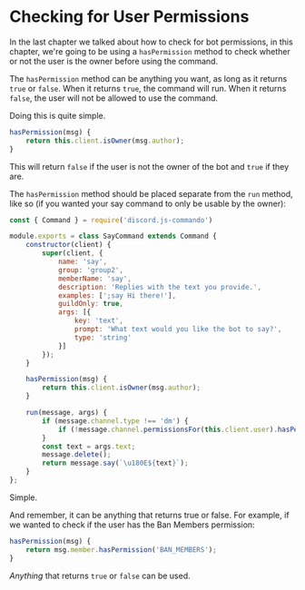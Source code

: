 # Checking for User Permissions

In the last chapter we talked about how to check for bot permissions, in this chapter, we're going to be using a `hasPermission` method to check whether or not the user is the owner before using the command.

The `hasPermission` method can be anything you want, as long as it returns `true` or `false`. When it returns `true`, the command will run. When it returns `false`, the user will not be allowed to use the command.

Doing this is quite simple.

```js
hasPermission(msg) {
    return this.client.isOwner(msg.author);
}
```

This will return `false` if the user is not the owner of the bot and `true` if they are.

The `hasPermission` method should be placed separate from the `run` method, like so \(if you wanted your say command to only be usable by the owner\):

```js
const { Command } = require('discord.js-commando')

module.exports = class SayCommand extends Command {
    constructor(client) {
        super(client, {
            name: 'say',
            group: 'group2',
            memberName: 'say',
            description: 'Replies with the text you provide.',
            examples: [';say Hi there!'],
            guildOnly: true,
            args: [{
                key: 'text',
                prompt: 'What text would you like the bot to say?',
                type: 'string'
            }]
        });    
    }

    hasPermission(msg) {
        return this.client.isOwner(msg.author);
    }

    run(message, args) {
        if (message.channel.type !== 'dm') {
            if (!message.channel.permissionsFor(this.client.user).hasPermission('MANAGE_MESSAGES')) return message.say('Error! I don\'t have permission to Manage Messages!');
        }
        const text = args.text;
        message.delete();
        return message.say(`\u180E${text}`);
    }
};
```

Simple.

And remember, it can be anything that returns true or false. For example, if we wanted to check if the user has the Ban Members permission:

```js
hasPermission(msg) {
    return msg.member.hasPermission('BAN_MEMBERS');
}
```

_Anything_ that returns `true` or `false` can be used.


